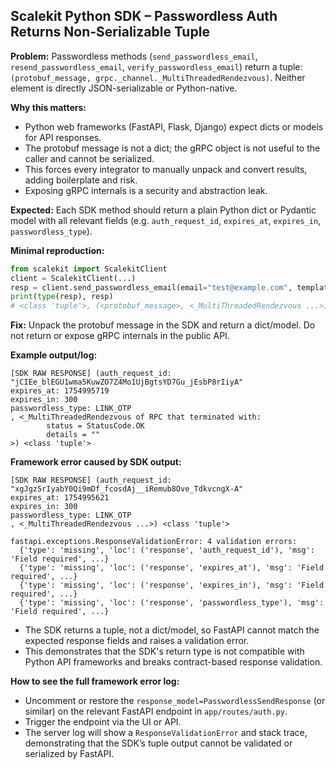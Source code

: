 ## Scalekit Python SDK – Passwordless Auth Returns Non-Serializable Tuple

**Problem:**
Passwordless methods (`send_passwordless_email`, `resend_passwordless_email`, `verify_passwordless_email`) return a tuple: `(protobuf_message, grpc._channel._MultiThreadedRendezvous)`. Neither element is directly JSON-serializable or Python-native.

**Why this matters:**
- Python web frameworks (FastAPI, Flask, Django) expect dicts or models for API responses.
- The protobuf message is not a dict; the gRPC object is not useful to the caller and cannot be serialized.
- This forces every integrator to manually unpack and convert results, adding boilerplate and risk.
- Exposing gRPC internals is a security and abstraction leak.

**Expected:**
Each SDK method should return a plain Python dict or Pydantic model with all relevant fields (e.g. `auth_request_id`, `expires_at`, `expires_in`, `passwordless_type`).

**Minimal reproduction:**
```python
from scalekit import ScalekitClient
client = ScalekitClient(...)
resp = client.send_passwordless_email(email="test@example.com", template="default")
print(type(resp), resp)
# <class 'tuple'>, (<protobuf_message>, <_MultiThreadedRendezvous ...>)
```

**Fix:**
Unpack the protobuf message in the SDK and return a dict/model. Do not return or expose gRPC internals in the public API.

**Example output/log:**

```
[SDK RAW RESPONSE] (auth_request_id: "jCIEe_blEGU1wma5KuwZO7Z4Mo1UjBgtsYD7Gu_jEsbP8rIiyA"
expires_at: 1754995719
expires_in: 300
passwordless_type: LINK_OTP
, <_MultiThreadedRendezvous of RPC that terminated with:
        status = StatusCode.OK
        details = ""
>) <class 'tuple'>
```

**Framework error caused by SDK output:**

```
[SDK RAW RESPONSE] (auth_request_id: "xgJgz5rIyabY0Qi9mDf_fcosdAj__iRemub8Ove_TdkvcngX-A"
expires_at: 1754995621
expires_in: 300
passwordless_type: LINK_OTP
, <_MultiThreadedRendezvous ...>) <class 'tuple'>

fastapi.exceptions.ResponseValidationError: 4 validation errors:
  {'type': 'missing', 'loc': ('response', 'auth_request_id'), 'msg': 'Field required', ...}
  {'type': 'missing', 'loc': ('response', 'expires_at'), 'msg': 'Field required', ...}
  {'type': 'missing', 'loc': ('response', 'expires_in'), 'msg': 'Field required', ...}
  {'type': 'missing', 'loc': ('response', 'passwordless_type'), 'msg': 'Field required', ...}
```

- The SDK returns a tuple, not a dict/model, so FastAPI cannot match the expected response fields and raises a validation error.
- This demonstrates that the SDK's return type is not compatible with Python API frameworks and breaks contract-based response validation.

**How to see the full framework error log:**

- Uncomment or restore the `response_model=PasswordlessSendResponse` (or similar) on the relevant FastAPI endpoint in `app/routes/auth.py`.
- Trigger the endpoint via the UI or API.
- The server log will show a `ResponseValidationError` and stack trace, demonstrating that the SDK’s tuple output cannot be validated or serialized by FastAPI.
